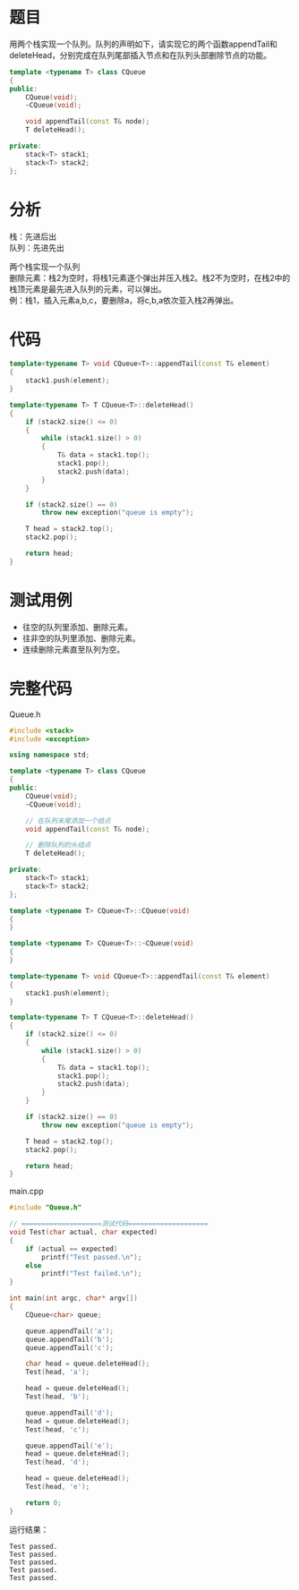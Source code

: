# 题目
用两个栈实现一个队列。队列的声明如下，请实现它的两个函数appendTail和deleteHead，分别完成在队列尾部插入节点和在队列头部删除节点的功能。
```cpp
template <typename T> class CQueue
{
public:
	CQueue(void);
	~CQueue(void);

	void appendTail(const T& node);
	T deleteHead();

private:
	stack<T> stack1;
	stack<T> stack2;
};
```

# 分析
栈：先进后出  
队列：先进先出  

两个栈实现一个队列   
删除元素：栈2为空时，将栈1元素逐个弹出并压入栈2。栈2不为空时，在栈2中的栈顶元素是最先进入队列的元素，可以弹出。  
例：栈1，插入元素a,b,c，要删除a，将c,b,a依次亚入栈2再弹出。

# 代码
```cpp
template<typename T> void CQueue<T>::appendTail(const T& element)
{
	stack1.push(element);
}

template<typename T> T CQueue<T>::deleteHead()
{
	if (stack2.size() <= 0)
	{
		while (stack1.size() > 0)
		{
			T& data = stack1.top();
			stack1.pop();
			stack2.push(data);
		}
	}

	if (stack2.size() == 0)
		throw new exception("queue is empty");

	T head = stack2.top();
	stack2.pop();

	return head;
}
```

# 测试用例
- 往空的队列里添加、删除元素。
- 往非空的队列里添加、删除元素。
- 连续删除元素直至队列为空。
  
# 完整代码
Queue.h
```cpp
#include <stack>
#include <exception>

using namespace std;

template <typename T> class CQueue
{
public:
	CQueue(void);
	~CQueue(void);

	// 在队列末尾添加一个结点
	void appendTail(const T& node);

	// 删除队列的头结点
	T deleteHead();

private:
	stack<T> stack1;
	stack<T> stack2;
};

template <typename T> CQueue<T>::CQueue(void)
{
}

template <typename T> CQueue<T>::~CQueue(void)
{
}

template<typename T> void CQueue<T>::appendTail(const T& element)
{
	stack1.push(element);
}

template<typename T> T CQueue<T>::deleteHead()
{
	if (stack2.size() <= 0)
	{
		while (stack1.size() > 0)
		{
			T& data = stack1.top();
			stack1.pop();
			stack2.push(data);
		}
	}

	if (stack2.size() == 0)
		throw new exception("queue is empty");

	T head = stack2.top();
	stack2.pop();

	return head;
}
```
main.cpp
```cpp
#include "Queue.h"

// ====================测试代码====================
void Test(char actual, char expected)
{
	if (actual == expected)
		printf("Test passed.\n");
	else
		printf("Test failed.\n");
}

int main(int argc, char* argv[])
{
	CQueue<char> queue;

	queue.appendTail('a');
	queue.appendTail('b');
	queue.appendTail('c');

	char head = queue.deleteHead();
	Test(head, 'a');

	head = queue.deleteHead();
	Test(head, 'b');

	queue.appendTail('d');
	head = queue.deleteHead();
	Test(head, 'c');

	queue.appendTail('e');
	head = queue.deleteHead();
	Test(head, 'd');

	head = queue.deleteHead();
	Test(head, 'e');

	return 0;
}
```
运行结果：
```
Test passed.
Test passed.
Test passed.
Test passed.
Test passed.
```